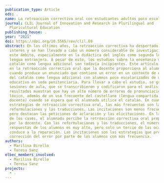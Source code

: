 ```yaml
---
publication_type: Article
eds: .
name: La retroacción correctiva oral con estudiantes adultos poco escolarizados
journal: CLIL Journal of Innovation and Research in Plurilingual and
  Pluricultural Education
publishing_house: .
year: "2021"
doi: https://doi.org/10.5565/rev/clil.69
abstract: En los últimos años, la retroacción correctiva ha despertado mucho
  interés y se han llevado a cabo un número considerable de investigaciones en
  este ámbito, especialmente en la didáctica del inglés como segunda lengua o
  lengua extranjera. A pesar de esto, los estudios sobre la enseñanza del
  catalán como lengua adicional son todavía incipientes. Este artículo se centra
  en la retroacción correctiva oral que la docente proporciona al alumnado
  cuando produce un enunciado que contiene un error en un contexto de enseñanza
  del catalán como lengua adicional con alumnos poco escolarizados de un centro
  educativo en sede penitenciaria. Para llevar a cabo el estudio, se grabaron 5
  sesiones de aula, que se transcribieron y codificaron para el análisis. Los
  resultados muestran que hay un alto número de errores de pronunciación y de
  léxico, además de un uso frecuente del castellano (lengua compartida con la
  docente) cuando se espera que el alumnado utilice el catalán. En cuanto a las
  estrategias de retroacción correctiva oral, las más frecuentes son las
  reformulaciones y las traducciones. Las incitaciones son menos frecuentes,
  pero destacan las peticiones de aclaración y las elicitaciones. En la mayoría
  de los casos, el alumnado percibe la retroacción correctiva oral proporcionada
  por la docente. Con las reformulaciones y las traducciones, el número de
  respuestas de los alumnos es muy alto, pero solo un tercio de las ocasiones
  conduce a la reparación. Las incitaciones son las estrategias que provocan una
  corrección del error por parte de los alumnos con más frecuencia.
authors:
  - Marilisa Birello
  - Teresa Sanz
elbec_members_involved:
  - Marilisa Birello
  - Teresa Sanz
projects:
  - .
---
```

